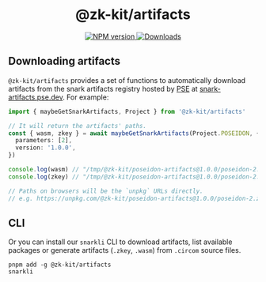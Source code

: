 <p align="center">
    <h1 align="center">
        @zk-kit/artifacts
    </h1>
</p>
<p align="center">
    <a href="https://npmjs.org/package/@zk-kit/artifacts">
        <img src="https://img.shields.io/npm/v/@zk-kit/artifacts.svg?style=flat-square" alt="NPM version" />
    </a>
    <a href="https://npmjs.org/package/@zk-kit/artifacts">
        <img src="https://img.shields.io/npm/dm/@zk-kit/artifacts.svg?style=flat-square" alt="Downloads" />
    </a>
</p>

## Downloading artifacts

`@zk-kit/artifacts` provides a set of functions to automatically download artifacts from the snark artifacts registry hosted by [PSE](https://pse.dev) at [snark-artifacts.pse.dev](https://snark-artifacts.pse.dev). For example:

```ts
import { maybeGetSnarkArtifacts, Project } from '@zk-kit/artifacts'

// It will return the artifacts' paths.
const { wasm, zkey } = await maybeGetSnarkArtifacts(Project.POSEIDON, {
  parameters: [2],
  version: '1.0.0',
})

console.log(wasm) // "/tmp/@zk-kit/poseidon-artifacts@1.0.0/poseidon-2.wasm"
console.log(zkey) // "/tmp/@zk-kit/poseidon-artifacts@1.0.0/poseidon-2.zkey"

// Paths on browsers will be the `unpkg` URLs directly.
// e.g. https://unpkg.com/@zk-kit/poseidon-artifacts@1.0.0/poseidon-2.zkey
```

## CLI

Or you can install our `snarkli` CLI to download artifacts, list available packages or generate artifacts (`.zkey`, `.wasm`) from `.circom` source files.

```commandline
pnpm add -g @zk-kit/artifacts
snarkli
```
